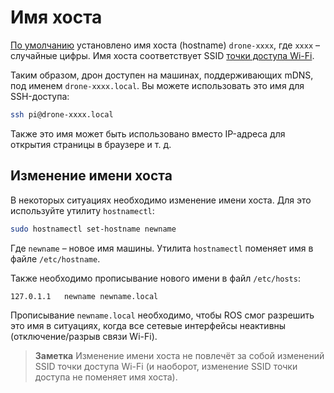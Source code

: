 # Имя хоста

[По умолчанию](image.md) установлено имя хоста (hostname) `drone-xxxx`, где `xxxx` – случайные цифры. Имя хоста соответствует SSID [точки доступа Wi-Fi](wifi.md).

Таким образом, дрон доступен на машинах, поддерживающих mDNS, под именем `drone-xxxx.local`. Вы можете использовать это имя для SSH-доступа:

```bash
ssh pi@drone-xxxx.local
```

Также это имя может быть использовано вместо IP-адреса для открытия страницы в браузере и т. д.

## Изменение имени хоста

В некоторых ситуациях необходимо изменение имени хоста. Для это используйте утилиту `hostnamectl`:

```bash
sudo hostnamectl set-hostname newname
```

Где `newname` – новое имя машины. Утилита `hostnamectl` поменяет имя в файле `/etc/hostname`.

Также необходимо прописывание нового имени в файл `/etc/hosts`:

```txt
127.0.1.1	newname newname.local
```

Прописывание `newname.local` необходимо, чтобы ROS смог разрешить это имя в ситуациях, когда все сетевые интерфейсы неактивны (отключение/разрыв связи Wi-Fi).

> **Заметка** Изменение имени хоста не повлечёт за собой изменений SSID точки доступа Wi-Fi (и наоборот, изменение SSID точки доступа не поменяет имя хоста).
